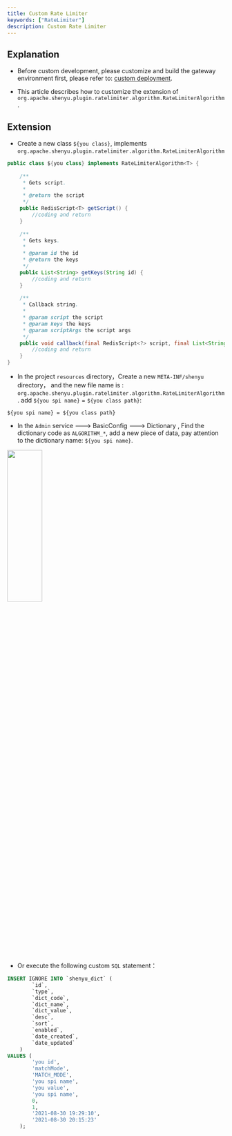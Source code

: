```yaml
---
title: Custom Rate Limiter
keywords: ["RateLimiter"]
description: Custom Rate Limiter
---
```


## Explanation

* Before custom development, please customize and build the gateway environment first, please refer to: [custom deployment](../../deployment/deployment-cluster.md).

* This article describes how to customize the extension of `org.apache.shenyu.plugin.ratelimiter.algorithm.RateLimiterAlgorithm` .

## Extension

* Create a new class `${you class}`, implements `org.apache.shenyu.plugin.ratelimiter.algorithm.RateLimiterAlgorithm`

```java
public class ${you class} implements RateLimiterAlgorithm<T> {
   
    /**
     * Gets script.
     *
     * @return the script
     */
    public RedisScript<T> getScript() {
        //coding and return
    }   
    
    /**
     * Gets keys.
     *
     * @param id the id
     * @return the keys
     */
    public List<String> getKeys(String id) {
        //coding and return
    }
    
    /**
     * Callback string.
     *
     * @param script the script
     * @param keys the keys
     * @param scriptArgs the script args
     */
    public void callback(final RedisScript<?> script, final List<String> keys, final List<String> scriptArgs) {
        //coding and return
    }
}
```

* In the project  `resources` directory，Create a new `META-INF/shenyu` directory， and the new file name is : `org.apache.shenyu.plugin.ratelimiter.algorithm.RateLimiterAlgorithm`.
add `${you spi name}` = `${you class path}`:

```
${you spi name} = ${you class path}
```

* In the `Admin` service ---> BasicConfig ---> Dictionary ,  Find the dictionary code as `ALGORITHM_*`, add a new piece of data, pay attention to the dictionary name: `${you spi name}`.

<img src="/img/shenyu/custom/custom-rate-limiter-en.jpg" width="40%" height="30%" />

* Or execute the following custom `SQL` statement：

```sql
INSERT IGNORE INTO `shenyu_dict` (
        `id`,
        `type`,
        `dict_code`,
        `dict_name`,
        `dict_value`,
        `desc`,
        `sort`,
        `enabled`,
        `date_created`,
        `date_updated`
    )
VALUES (
        'you id',
        'matchMode',
        'MATCH_MODE',
        'you spi name',
        'you value',
        'you spi name',
        0,
        1,
        '2021-08-30 19:29:10',
        '2021-08-30 20:15:23'
    );
```







